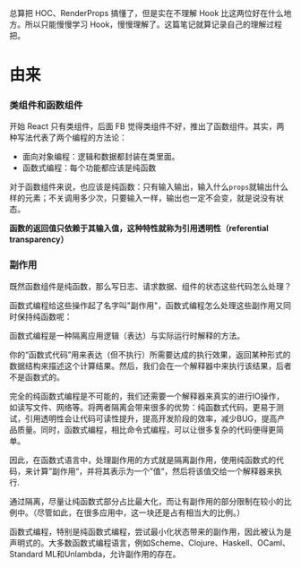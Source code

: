 总算把 HOC、RenderProps 搞懂了，但是实在不理解 Hook 比这两位好在什么地方。所以只能慢慢学习 Hook，慢慢理解了。这篇笔记就算记录自己的理解过程把。

# 由来

### 类组件和函数组件
开始 React 只有类组件，后面 FB 觉得类组件不好，推出了函数组件。其实，两种写法代表了两个编程的方法论：

+ 面向对象编程：逻辑和数据都封装在类里面。
+ 函数式编程：每个功能都应该是纯函数
  
对于函数组件来说，也应该是纯函数：只有输入输出，输入什么```props```就输出什么样的元素；不关调用多少次，只要输入一样，输出也一定不会变，就是说没有状态。

**函数的返回值只依赖于其输入值，这种特性就称为引用透明性（referential transparency）**

### 副作用

既然函数组件是纯函数，那么写日志、请求数据、组件的状态这些代码怎么处理？

函数式编程给这些操作起了名字叫"副作用"，函数式编程怎么处理这些副作用又同时保持纯函数呢：

函数式编程是一种隔离应用逻辑（表达）与实际运行时解释的方法。

你的“函数式代码”用来表达（但不执行）所需要达成的执行效果，返回某种形式的数据结构来描述这个计算结果。然后，我们会在一个解释器中来执行该结果，后者不是函数式的。

完全的纯函数式编程是不可能的，我们还需要一个解释器来真实的进行IO操作，如读写文件、网络等。将两者隔离会带来很多的优势：纯函数式代码，更易于测试，引用透明性会让代码可读性提升，提高开发阶段的效率，减少BUG，提高产品质量。同时，函数式编程，相比命令式编程，可以让很多复杂的代码便得更简单。

因此，在函数式语言中，处理副作用的方式就是隔离副作用，使用纯函数式的代码，来计算”副作用“，并将其表示为一个”值“，然后将该值交给一个解释器来执行.

通过隔离，尽量让纯函数式部分占比最大化，而让有副作用的部分限制在较小的比例中。（尽管如此，在很多应用中，这一块还是占有相当大的比例。）

函数式编程，特别是纯函数式编程，尝试最小化状态带来的副作用，因此被认为是声明式的。大多数函数式编程语言，例如Scheme、Clojure、Haskell、OCaml、Standard ML和Unlambda，允许副作用的存在。